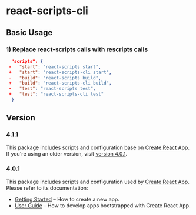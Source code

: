 # react-scripts-cli

## Basic Usage
### 1) Replace react-scripts calls with rescripts calls
```json
  "scripts": {
 -   "start": "react-scripts start",
 +   "start": "react-scripts-cli start",
 -   "build": "react-scripts build",
 +   "build": "react-scripts-cli build",
 -   "test": "react-scripts test",
 +   "test": "react-scripts-cli test"
  }
```

## Version 
### 4.1.1
This package includes scripts and configuration base on [Create React App](https://github.com/facebook/create-react-app).<br>
If you're using an older version, visit [version 4.0.1](https://github.com/facebook/create-react-app).<br>
### 4.0.1
This package includes scripts and configuration used by [Create React App](https://github.com/facebook/create-react-app).<br>
Please refer to its documentation:

- [Getting Started](https://facebook.github.io/create-react-app/docs/getting-started) – How to create a new app.
- [User Guide](https://facebook.github.io/create-react-app/) – How to develop apps bootstrapped with Create React App.
